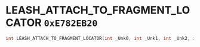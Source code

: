 # LEASH_ATTACH_TO_FRAGMENT_LOCATOR `0xE782EB20`

```cpp
int LEASH_ATTACH_TO_FRAGMENT_LOCATOR(int _Unk0, int _Unk1, int _Unk2, int _Unk3, int _Unk4, int _Unk5, int _Unk6, int _Unk7, int _Unk8, int _Unk9, int _Unk10);
```
